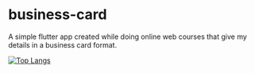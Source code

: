 # business-card
A simple flutter app created while doing online web courses that give my details in a business card format.

[![Top Langs](https://github-readme-stats.vercel.app/api/top-langs/?username=EuanScott)](https://github.com/EuanScott/business-card)

